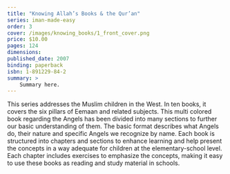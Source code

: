 ```yaml
---
title: "Knowing Allah’s Books & the Qur’an"
series: iman-made-easy
order: 3
cover: /images/knowing_books/1_front_cover.png
price: $10.00
pages: 124
dimensions:
published_date: 2007
binding: paperback
isbn: 1-891229-84-2
summary: >
    Summary here.
---
```


This series addresses the Muslim children in the West. In ten books, it covers the six pillars of Eemaan and related subjects. This multi colored book regarding the Angels has been divided into many sections to further our basic understanding of them. The basic format describes what Angels do, their nature and specific Angels we recognize by name. Each book is structured into chapters and sections to enhance learning and help present the concepts in a way adequate for children at the elementary-school level. Each chapter includes exercises to emphasize the concepts, making it easy to use these books as reading and study material in schools.
